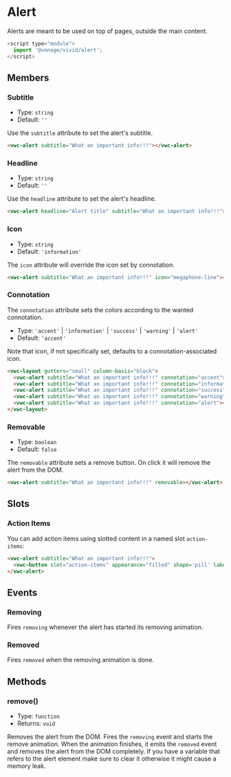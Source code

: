 # Alert

Alerts are meant to be used on top of pages, outside the main content.

```js
<script type="module">
  import '@vonage/vivid/alert';
</script>
```

## Members


### Subtitle

- Type: `string`
- Default: `''`

Use the `subtitle` attribute to set the alert's subtitle.

```html preview center
<vwc-alert subtitle="What an important info!!!"></vwc-alert>
```

### Headline

- Type: `string`
- Default: `''`

Use the `headline` attribute to set the alert's headline.

```html preview center
<vwc-alert headline="Alert title" subtitle="What an important info!!!"></vwc-alert>
```


### Icon

- Type: `string`
- Default: `'information'`

The `icon` attribute will override the icon set by connotation.

```html preview center
<vwc-alert subtitle="What an important info!!!" icon="megaphone-line"></vwc-alert>
```

### Connotation

The `connotation` attribute sets the colors according to the wanted connotation.

- Type: `'accent'` | `'information'` | `'success'` | `'warning'` | `'alert'`
- Default: `'accent'`

Note that icon, if not specifically set, defaults to a connotation-associated icon.

```html preview
<vwc-layout gutters="small" column-basis="block">
  <vwc-alert subtitle="What an important info!!!" connotation="accent"></vwc-alert>
  <vwc-alert subtitle="What an important info!!!" connotation="information"></vwc-alert>
  <vwc-alert subtitle="What an important info!!!" connotation="success"></vwc-alert>
  <vwc-alert subtitle="What an important info!!!" connotation="warning"></vwc-alert>
  <vwc-alert subtitle="What an important info!!!" connotation="alert"></vwc-alert>
</vwc-layout>
```

### Removable

- Type: `boolean`
- Default: `false`

The `removable` attribute sets a remove button. On click it will remove the alert from the DOM.

```html preview center
<vwc-alert subtitle="What an important info!!!" removable></vwc-alert>
```

## Slots

### Action Items

You can add action items using slotted content in a named slot `action-items`:

```html preview center
<vwc-alert subtitle="What an important info!!!">
  <vwc-button slot="action-items" appearance="filled" shape='pill' label="Action"></vwc-button>
</vwc-alert>
```

## Events

### Removing

Fires `removing` whenever the alert has started its removing animation.

### Removed

Fires `removed` when the removing animation is done.

## Methods

### remove()

- Type: `function`
- Returns: `void`

Removes the alert from the DOM.  Fires the `removing` event and starts the remove animation.  When the animation finishes, it emits the `removed` event and removes the alert from the DOM completely.  If you have a variable that refers to the alert element make sure to clear it otherwise it might cause a memory leak.
